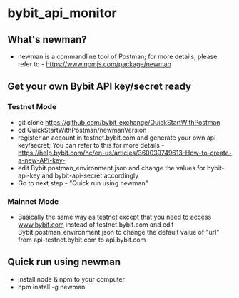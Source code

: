 # bybit_api_monitor
## What's newman?
- newman is a commandline tool of Postman; for more details, please refer to - https://www.npmjs.com/package/newman

## Get your own Bybit API key/secret ready
### Testnet Mode
- git clone https://github.com/bybit-exchange/QuickStartWithPostman
- cd QuickStartWithPostman/newmanVersion
- register an account in testnet.bybit.com and generate your own api key/secret; You can refer to this for more details - https://help.bybit.com/hc/en-us/articles/360039749613-How-to-create-a-new-API-key-
- edit Bybit.postman_environment.json and change the values for bybit-api-key and bybit-api-secret accordingly
- Go to next step - "Quick run using newman"

### Mainnet Mode
- Basically the same way as testnet except that you need to access www.bybit.com instead of testnet.bybit.com and edit Bybit.postman_environment.json to change the default value of "url" from api-testnet.bybit.com to api.bybit.com

## Quick run using newman

- install node & npm to your computer
- npm install -g newman
